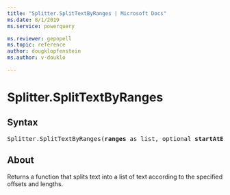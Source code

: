 ```yaml
---
title: "Splitter.SplitTextByRanges | Microsoft Docs"
ms.date: 8/1/2019
ms.service: powerquery

ms.reviewer: gepopell
ms.topic: reference
author: dougklopfenstein
ms.author: v-douklo

---
```

# Splitter.SplitTextByRanges

## Syntax

<pre>
Splitter.SplitTextByRanges(<b>ranges</b> as list, optional <b>startAtEnd</b> as nullable logical) as function 
</pre>
  
## About  
Returns a function that splits text into a list of text according to the specified offsets and lengths.
